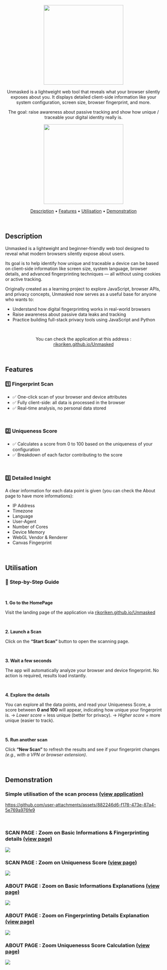 <p align="center">
  <img src="./docs/assets/Unmasked_logo.png" width="256px">
</p>

<p align="center">
Unmasked is a lightweight web tool that reveals what your browser silently exposes about you. It displays detailed client-side information like your system configuration, screen size, browser fingerprint, and more. 
</p>
<p align="center"> 
The goal: raise awareness about passive tracking and show how unique / traceable your digital identity really is.
</p>

<p align="center">
  <a href="https://rikoriken.github.io/Unmasked/" >
    <img src="./docs/assets/readme/Unmasked_button.png" width="256px">
  </a>
</p>

<p align="center">
  <a href="#description">Description</a> •
  <a href="#features">Features</a> •
  <a href="#utilisation">Utilisation</a> •
  <a href="#demonstration">Demonstration</a>
</p>

<br>

## Description

Unmasked is a lightweight and beginner-friendly web tool designed to reveal what modern browsers silently expose about users.

Its goal is to help identify how unique and traceable a device can be based on client-side information like screen size, system language, browser details, and advanced fingerprinting techniques — all without using cookies or active tracking.

Originally created as a learning project to explore JavaScript, browser APIs, and privacy concepts, Unmasked now serves as a useful base for anyone who wants to:

- Understand how digital fingerprinting works in real-world browsers
- Raise awareness about passive data leaks and tracking
- Practice building full-stack privacy tools using JavaScript and Python

<br>

<p align="center">You can check the application at this address : <a href="https://rikoriken.github.io/Unmasked/">rikoriken.github.io/Unmasked</a></p>

<br>

## Features

### 1️⃣ Fingerprint Scan

- ✅ One-click scan of your browser and device attributes
- ✅ Fully client-side: all data is processed in the browser
- ✅ Real-time analysis, no personal data stored
<br>

### 2️⃣ Uniqueness Score

- ✅ Calculates a score from 0 to 100 based on the uniqueness of your configuration
- ✅ Breakdown of each factor contributing to the score
<br>

### 3️⃣ Detailed Insight

A clear information for each data point is given (you can check the About page to have more informations): 
- IP Address
- Timezone
- Language
- User-Agent
- Number of Cores
- Device Memory
- WebGL Vendor & Renderer
- Canvas Fingerprint
<br>

## Utilisation

### 🚦 Step-by-Step Guide

<br>

**1. Go to the HomePage**

Visit the landing page of the application via  <a href="https://rikoriken.github.io/Unmasked/">rikoriken.github.io/Unmasked</a>

<br>

**2. Launch a Scan**

Click on the **“Start Scan”** button to open the scanning page.

<br>

**3. Wait a few seconds**

The app will automatically analyze your browser and device fingerprint.
No action is required, results load instantly.

<br>

**4. Explore the details**

You can explore all the data points, and read your Uniqueness Score, a score between **0 and 100** will appear, indicating how unique your fingerprint is.
→ _Lower score_ = less unique (better for privacy).
→ _Higher score_ = more unique (easier to track).

<br>

**5. Run another scan**

Click **“New Scan”** to refresh the results and see if your fingerprint changes _(e.g., with a VPN or browser extension)_.


<br>

## Demonstration

### Simple utilisation of the scan process <a href="https://rikoriken.github.io/Unmasked/">(view application)</a>

https://github.com/user-attachments/assets/882246d6-f178-473e-87a4-5e769a976fe9

<br>

### SCAN PAGE : Zoom on Basic Informations & Fingerprinting details <a href="https://rikoriken.github.io/Unmasked/scan.html">(view page)</a>

<img src="./docs/assets/readme/Unmasked_Scan-Informations.png">

### SCAN PAGE : Zoom on Uniqueness Score <a href="https://rikoriken.github.io/Unmasked/scan.html">(view page)</a>

<img src="./docs/assets/readme/Unmasked_Uniqueness-Score.png">

### ABOUT PAGE : Zoom on Basic Informations Explanations <a href="https://rikoriken.github.io/Unmasked/about.html">(view page)</a>

<img src="./docs/assets/readme/Unmasked_Basic-informations-info.png">

### ABOUT PAGE : Zoom on Fingerprinting Details Explanation <a href="https://rikoriken.github.io/Unmasked/about.html">(view page)</a>

<img src="./docs/assets/readme/Unmasked_Fringerprinting-details-info.png">

### ABOUT PAGE : Zoom Uniquenesss Score Calculation <a href="https://rikoriken.github.io/Unmasked/about.html">(view page)</a>

<img src="./docs/assets/readme/Unmasked_Uniqueness-score-info.png">

